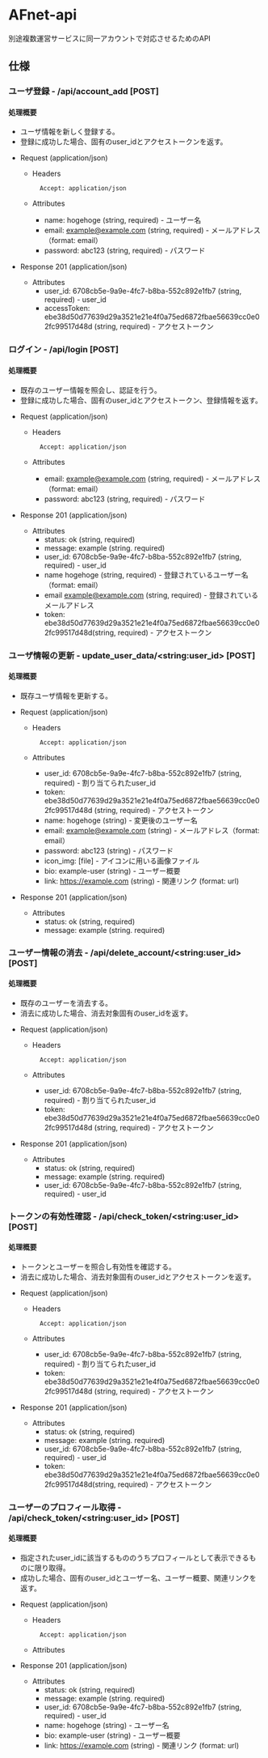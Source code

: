 # AFnet-api
別途複数運営サービスに同一アカウントで対応させるためのAPI  
  
## 仕様
### ユーザ登録 - /api/account_add [POST]

#### 処理概要

* ユーザ情報を新しく登録する。
* 登録に成功した場合、固有のuser_idとアクセストークンを返す。

+ Request (application/json)

    + Headers

            Accept: application/json

    + Attributes
        + name: hogehoge (string, required) - ユーザー名
        + email: example@example.com (string, required) - メールアドレス（format: email）
        + password: abc123 (string, required) - パスワード

+ Response 201 (application/json)
    + Attributes
        + user_id:
        6708cb5e-9a9e-4fc7-b8ba-552c892e1fb7 (string, required) - user_id
        + accessToken: ebe38d50d77639d29a3521e21e4f0a75ed6872fbae56639cc0e02fc99517d48d (string, required) - アクセストークン


### ログイン - /api/login [POST]
#### 処理概要

* 既存のユーザー情報を照会し、認証を行う。
* 登録に成功した場合、固有のuser_idとアクセストークン、登録情報を返す。

+ Request (application/json)

    + Headers

            Accept: application/json

    + Attributes
        + email: example@example.com (string, required) - メールアドレス（format: email）
        + password: abc123 (string, required) - パスワード

+ Response 201 (application/json)
    + Attributes
        + status:
        ok (string, required)
        + message:
        example (string. required)
        + user_id:
        6708cb5e-9a9e-4fc7-b8ba-552c892e1fb7 (string, required) - user_id
        + name
        hogehoge (string, required) - 登録されているユーザー名（format: email）
        + email
        example@example.com (string, required) - 登録されているメールアドレス
        + token: ebe38d50d77639d29a3521e21e4f0a75ed6872fbae56639cc0e02fc99517d48d(string, required) - アクセストークン


### ユーザ情報の更新 - update_user_data/\<string:user_id> [POST]
#### 処理概要

* 既存ユーザ情報を更新する。

+ Request (application/json)

    + Headers

            Accept: application/json

    + Attributes
        + user_id: 6708cb5e-9a9e-4fc7-b8ba-552c892e1fb7 (string, required) - 割り当てられたuser_id
        + token: ebe38d50d77639d29a3521e21e4f0a75ed6872fbae56639cc0e02fc99517d48d (string, required) - アクセストークン
        + name: hogehoge (string) - 変更後のユーザー名
        + email: example@example.com (string) - メールアドレス（format: email）
        + password: abc123 (string) - パスワード
        + icon_img: [file] - アイコンに用いる画像ファイル
        + bio: example-user (string) - ユーザー概要
        + link: https://example.com (string) - 関連リンク (format: url)

+ Response 201 (application/json)
    + Attributes
        + status:
        ok (string, required)
        + message:
        example (string. required)
  

### ユーザー情報の消去 - /api/delete_account/\<string:user_id> [POST]
#### 処理概要

* 既存のユーザーを消去する。
* 消去に成功した場合、消去対象固有のuser_idを返す。

+ Request (application/json)

    + Headers

            Accept: application/json

    + Attributes
        + user_id: 6708cb5e-9a9e-4fc7-b8ba-552c892e1fb7 (string, required) - 割り当てられたuser_id
        + token: ebe38d50d77639d29a3521e21e4f0a75ed6872fbae56639cc0e02fc99517d48d (string, required) - アクセストークン

+ Response 201 (application/json)
    + Attributes
        + status:
        ok (string, required)
        + message:
        example (string. required)
        + user_id:
        6708cb5e-9a9e-4fc7-b8ba-552c892e1fb7 (string, required) - user_id


### トークンの有効性確認 - /api/check_token/\<string:user_id> [POST]
#### 処理概要

* トークンとユーザーを照合し有効性を確認する。
* 消去に成功した場合、消去対象固有のuser_idとアクセストークンを返す。

+ Request (application/json)

    + Headers

            Accept: application/json

    + Attributes
        + user_id: 6708cb5e-9a9e-4fc7-b8ba-552c892e1fb7 (string, required) - 割り当てられたuser_id
        + token: ebe38d50d77639d29a3521e21e4f0a75ed6872fbae56639cc0e02fc99517d48d (string, required) - アクセストークン

+ Response 201 (application/json)
    + Attributes
        + status:
        ok (string, required)
        + message:
        example (string. required)
        + user_id:
        6708cb5e-9a9e-4fc7-b8ba-552c892e1fb7 (string, required) - user_id
        + token: ebe38d50d77639d29a3521e21e4f0a75ed6872fbae56639cc0e02fc99517d48d(string, required) - アクセストークン


### ユーザーのプロフィール取得 - /api/check_token/\<string:user_id> [POST]
#### 処理概要

* 指定されたuser_idに該当するもののうちプロフィールとして表示できるものに限り取得。
* 成功した場合、固有のuser_idとユーザー名、ユーザー概要、関連リンクを返す。

+ Request (application/json)

    + Headers

            Accept: application/json

    + Attributes

+ Response 201 (application/json)
    + Attributes
        + status:
        ok (string, required)
        + message:
        example (string. required)
        + user_id:
        6708cb5e-9a9e-4fc7-b8ba-552c892e1fb7 (string, required) - user_id
        + name: hogehoge (string) - ユーザー名
        + bio: example-user (string) - ユーザー概要
        + link: https://example.com (string) - 関連リンク (format: url)